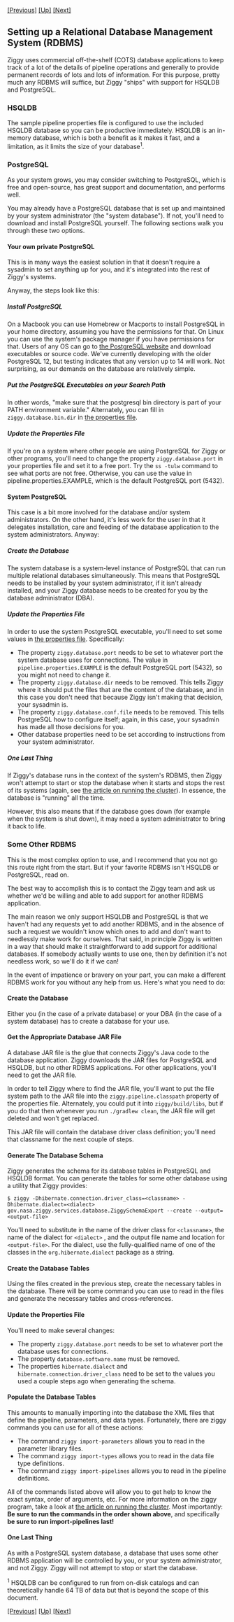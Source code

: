 <!-- -*-visual-line-*- -->

[[Previous]](task-configuration.md)
[[Up]](user-manual.md)
[[Next]](troubleshooting.md)

## Setting up a Relational Database Management System (RDBMS)

Ziggy uses commercial off-the-shelf (COTS) database applications to keep track of a lot of the details of pipeline operations and generally to provide permanent records of lots and lots of information. For this purpose, pretty much any RDBMS will suffice, but Ziggy "ships" with support for HSQLDB and PostgreSQL.

### HSQLDB

The sample pipeline properties file is configured to use the included HSQLDB database so you can be productive immediately. HSQLDB is an in-memory database, which is both a benefit as it makes it fast, and a limitation, as it limits the size of your database<sup>1</sup>.

### PostgreSQL

As your system grows, you may consider switching to PostgreSQL, which is free and open-source, has great support and documentation, and performs well.

You may already have a PostgreSQL database that is set up and maintained by your system administrator (the "system database"). If not, you'll need to download and install PostgreSQL yourself. The following sections walk you through these two options.

#### Your own private PostgreSQL

This is in many ways the easiest solution in that it doesn't require a sysadmin to set anything up for you, and it's integrated into the rest of Ziggy's systems.

Anyway, the steps look like this:

##### Install PostgreSQL

On a Macbook you can use Homebrew or Macports to install PostgreSQL in your home directory, assuming you have the permissions for that. On Linux you can use the system's package manager if you have permissions for that. Users of any OS can go to [the PostgreSQL website](https://www.postgresql.org/download/) and download executables or source code. We've currently developing with the older PostgreSQL 12, but testing indicates that any version up to 14 will work. Not surprising, as our demands on the database are relatively simple.

##### Put the PostgreSQL Executables on your Search Path

In other words, "make sure that the postgresql bin directory is part of your PATH environment variable." Alternately, you can fill in `ziggy.database.bin.dir` in [the properties file](properties.md).

##### Update the Properties File

If you're on a system where other people are using PostgreSQL for Ziggy or other programs, you'll need to change the property `ziggy.database.port` in your properties file and set it to a free port. Try the `ss -tulw` command to see what ports are not free. Otherwise, you can use the value in pipeline.properties.EXAMPLE, which is the default PostgreSQL port (5432).

#### System PostgreSQL

This case is a bit more involved for the database and/or system administrators. On the other hand, it's less work for the user in that it delegates installation, care and feeding of the database application to the system administrators. Anyway:

##### Create the Database

The system database is a system-level instance of PostgreSQL that can run multiple relational databases simultaneously. This means that PostgreSQL needs to be installed by your system administrator, if it isn't already installed, and your Ziggy database needs to be created for you by the database administrator (DBA).

##### Update the Properties File

In order to use the system PostgreSQL executable, you'll need to set some values in [the properties file](properties.md). Specifically:

- The property `ziggy.database.port` needs to be set to whatever port the system database uses for connections. The value in `pipeline.properties.EXAMPLE` is the default PostgreSQL port (5432), so you might not need to change it.
- The property `ziggy.database.dir` needs to be removed. This tells Ziggy where it should put the files that are the content of the database, and in this case you don't need that because Ziggy isn't making that decision, your sysadmin is.
- The property `ziggy.database.conf.file` needs to be removed. This tells PostgreSQL how to configure itself; again, in this case, your sysadmin has made all those decisions for you.
- Other database properties need to be set according to instructions from your system administrator.

##### One Last Thing

If Ziggy's database runs in the context of the system's RDBMS, then Ziggy won't attempt to start or stop the database when it starts and stops the rest of its systems (again, see [the article on running the cluster](running-pipeline.md)). In essence, the database is "running" all the time.

However, this also means that if the database goes down (for example when the system is shut down), it may need a system administrator to bring it back to life.

### Some Other RDBMS

This is the most complex option to use, and I recommend that you not go this route right from the start. But if your favorite RDBMS isn't HSQLDB or PostgreSQL, read on.

The best way to accomplish this is to contact the Ziggy team and ask us whether we'd be willing and able to add support for another RDBMS application.

The main reason we only support HSQLDB and PostgreSQL is that we haven't had any requests yet to add another RDBMS, and in the absence of such a request we wouldn't know which ones to add and don't want to needlessly make work for ourselves. That said, in principle Ziggy is written in a way that should make it straightforward to add support for additional databases. If somebody actually wants to use one, then by definition it's not needless work, so we'll do it if we can!

In the event of impatience or bravery on your part, you can make a different RDBMS work for you without any help from us. Here's what you need to do:

#### Create the Database

Either you (in the case of a private database) or your DBA (in the case of a system database) has to create a database for your use.

#### Get the Appropriate Database JAR File

A database JAR file is the glue that connects Ziggy's Java code to the database application. Ziggy downloads the JAR files for PostgreSQL and HSQLDB, but no other RDBMS applications. For other applications, you'll need to get the JAR file.

In order to tell Ziggy where to find the JAR file, you'll want to put the file system path to the JAR file into the `ziggy.pipeline.classpath` property of the properties file. Alternately, you could put it into `ziggy/build/libs`, but if you do that then whenever you run `./gradlew clean`, the JAR file will get deleted and won't get replaced.

This JAR file will contain the database driver class definition; you'll need that classname for the next couple of steps.

#### Generate The Database Schema

Ziggy generates the schema for its database tables in PostgreSQL and HSQLDB format. You can generate the tables for some other database using a utility that Ziggy provides:

```console
$ ziggy -Dhibernate.connection.driver_class=<classname> -Dhibernate.dialect=<dialect> gov.nasa.ziggy.services.database.ZiggySchemaExport --create --output=<output-file>
```

You'll need to substitute in the name of the driver class for `<classname>`, the name of the dialect for `<dialect>` , and the output file name and location for `<output-file>`. For the dialect, use the fully-qualified name of one of the classes in the `org.hibernate.dialect` package as a string.

#### Create the Database Tables

Using the files created in the previous step, create the necessary tables in the database. There will be some command you can use to read in the files and generate the necessary tables and cross-references.

#### Update the Properties File

You'll need to make several changes:

- The property `ziggy.database.port` needs to be set to whatever port the database uses for connections.
- The property `database.software.name` must be removed.
- The properties `hibernate.dialect` and `hibernate.connection.driver_class` need to be set to the values you used a couple steps ago when generating the schema.

#### Populate the Database Tables

This amounts to manually importing into the database the XML files that define the pipeline, parameters, and data types. Fortunately, there are ziggy commands you can use for all of these actions:

- The command `ziggy import-parameters` allows you to read in the parameter library files.
- The command `ziggy import-types` allows you to read in the data file type definitions.
- The command `ziggy import-pipelines` allows you to read in the pipeline definitions.

All of the commands listed above will allow you to get help to know the exact syntax, order of arguments, etc. For more information on the ziggy program, take a look at [the article on running the cluster](running-pipeline.md). Most importantly: **Be sure to run the commands in the order shown above**, and specifically **be sure to run import-pipelines last!**

#### One Last Thing

As with a PostgreSQL system database, a database that uses some other RDBMS application will be controlled by you, or your system administrator, and not Ziggy. Ziggy will not attempt to stop or start the database.

<sup>1</sup> HSQLDB can be configured to run from on-disk catalogs and can theoretically handle 64 TB of data but that is beyond the scope of this document.

[[Previous]](task-configuration.md)
[[Up]](user-manual.md)
[[Next]](troubleshooting.md)
